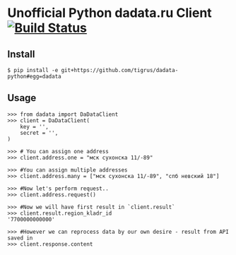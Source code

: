Unofficial Python dadata.ru Client [![Build Status](https://travis-ci.org/tigrus/dadata-python.svg?branch=master)](https://travis-ci.org/tigrus/dadata-python)
===============================================

## Install

```
$ pip install -e git+https://github.com/tigrus/dadata-python#egg=dadata
```

## Usage

```
>>> from dadata import DaDataClient
>>> client = DaDataClient(
    key = '',
    secret = '',
)

>>> # You can assign one address
>>> client.address.one = "мск сухонска 11/-89"

>>> #You can assign multiple addresses
>>> client.address.many = ["мск сухонска 11/-89", "спб невский 18"]

>>> #Now let's perform request..
>>> client.address.request()

>>> #Now we will have first result in `client.result`
>>> client.result.region_kladr_id
'7700000000000'

>>> #However we can reprocess data by our own desire - result from API saved in 
>>> client.response.content
```

